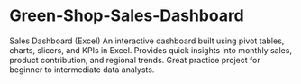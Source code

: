 # Green-Shop-Sales-Dashboard
Sales Dashboard (Excel) An interactive dashboard built using pivot tables, charts, slicers, and KPIs in Excel. Provides quick insights into monthly sales, product contribution, and regional trends. Great practice project for beginner to intermediate data analysts.
